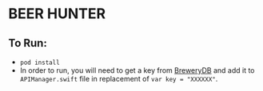 # BEER HUNTER

## To Run:
+ `pod install`
+ In order to run, you will need to get a key from [BreweryDB](http://www.brewerydb.com/developers/) and add it to `APIManager.swift` file in replacement of `var key = "XXXXXX"`.